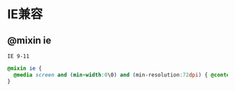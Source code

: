 # IE兼容

## @mixin ie
`IE 9-11`
```scss
@mixin ie {
  @media screen and (min-width:0\0) and (min-resolution:72dpi) { @content; }
}
```